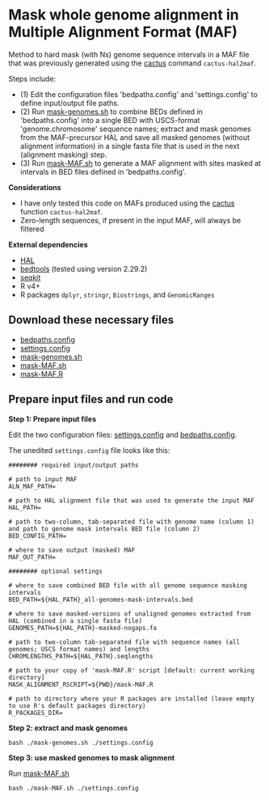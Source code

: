 # Mask whole genome alignment in Multiple Alignment Format (MAF)

Method to hard mask (with Ns) genome sequence intervals in a MAF file that was previously generated using the [cactus](https://github.com/ComparativeGenomicsToolkit/cactus/blob/master/README.md) command `cactus-hal2maf`.

Steps include:
- (1) Edit the configuration files 'bedpaths.config' and 'settings.config' to define input/output file paths.
- (2) Run [mask-genomes.sh](https://github.com/JeffWeinell/mask-alignment/blob/main/mask-genomes.sh) to combine BEDs defined in 'bedpaths.config' into a single BED with USCS-format 'genome.chromosome' sequence names; extract and mask genomes from the MAF-precursor HAL and save all masked genomes (without alignment information) in a single fasta file that is used in the next (alignment masking) step.
- (3) Run [mask-MAF.sh](https://github.com/JeffWeinell/mask-alignment/blob/main/mask-MAF.sh) to generate a MAF alignment with sites masked at intervals in BED files defined in 'bedpaths.config'.

**Considerations**
- I have only tested this code on MAFs produced using the [cactus](https://github.com/ComparativeGenomicsToolkit/cactus/blob/master/README.md) function `cactus-hal2maf`.
- Zero-length sequences, if present in the input MAF, will always be filtered

**External dependencies**

- [HAL](https://github.com/ComparativeGenomicsToolkit/hal/tree/master)
- [bedtools](https://bedtools.readthedocs.io/en/latest/) (tested using version 2.29.2)
- [seqkit](https://bioinf.shenwei.me/seqkit/)
- R v4+
- R packages `dplyr`, `stringr`, `Biostrings`, and `GenomicRanges`

## Download these necessary files

- [bedpaths.config](https://github.com/JeffWeinell/mask-alignment/blob/main/bedpaths.config)
- [settings.config](https://github.com/JeffWeinell/mask-alignment/blob/main/settings.config)
- [mask-genomes.sh](https://github.com/JeffWeinell/mask-alignment/blob/main/mask-genomes.sh)
- [mask-MAF.sh](https://github.com/JeffWeinell/mask-alignment/blob/main/mask-MAF.sh)
- [mask-MAF.R](https://github.com/JeffWeinell/mask-alignment/blob/main/mask-MAF.R)


## Prepare input files and run code

**Step 1: Prepare input files**

Edit the two configuration files: [settings.config](https://github.com/JeffWeinell/mask-alignment/blob/main/settings.config) and [bedpaths.config](https://github.com/JeffWeinell/mask-alignment/blob/main/bedpaths.config).

The unedited `settings.config` file looks like this:
```
######## required input/output paths

# path to input MAF
ALN_MAF_PATH=

# path to HAL alignment file that was used to generate the input MAF
HAL_PATH=                       

# path to two-column, tab-separated file with genome name (column 1) and path to genome mask intervals BED file (column 2)
BED_CONFIG_PATH=                

# where to save output (masked) MAF
MAF_OUT_PATH=

######## optional settings

# where to save combined BED file with all genome sequence masking intervals
BED_PATH=${HAL_PATH}_all-genomes-mask-intervals.bed                       

# where to save masked-versions of unaligned genomes extracted from HAL (combined in a single fasta file)
GENOMES_PATH=${HAL_PATH}-masked-nogaps.fa

# path to two-column tab-separated file with sequence names (all genomes; USCS format names) and lengths
CHROMLENGTHS_PATH=${HAL_PATH}.seqlengths

# path to your copy of 'mask-MAF.R' script [default: current working directory]
MASK_ALIGNMENT_RSCRIPT=${PWD}/mask-MAF.R

# path to directory where your R packages are installed (leave empty to use R's default packages directory)
R_PACKAGES_DIR=
```

**Step 2: extract and mask genomes**

```
bash ./mask-genomes.sh ./settings.config
```



**Step 3: use masked genomes to mask alignment**

Run [mask-MAF.sh](https://github.com/JeffWeinell/mask-alignment/blob/main/mask-MAF.sh)

```
bash ./mask-MAF.sh ./settings.config
```


